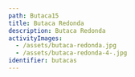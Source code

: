 ```yaml
---
path: Butaca15
title: Butaca Redonda
description: Butaca Redonda
activityImages:
  - /assets/butaca-redonda.jpg
  - /assets/butaca-redonda-4-.jpg
identifier: butacas
---
```


